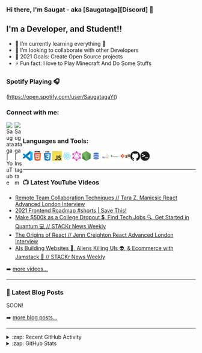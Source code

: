 ### Hi there, I'm Saugat - aka [Saugataga][Discord] 👋


## I'm a Developer, and Student!!


- 🌱 I’m currently learning everything 🤣
- 👯 I’m looking to collaborate with other Developers
- 🥅 2021 Goals: Create Open Source projects
- ⚡ Fun fact: I love to Play Minecraft And Do Some Stuffs

### Spotify Playing 🎧

(https://open.spotify.com/user/SaugatagaYt)

### Connect with me:

[<img align="left" alt="Saugataga | YouTube" width="22px" src="https://cdn.jsdelivr.net/npm/simple-icons@v3/icons/youtube.svg" />][youtube]
[<img align="left" alt="Saugataga | Instagram" width="22px" src="https://cdn.jsdelivr.net/npm/simple-icons@v3/icons/instagram.svg" />][instagram]

<br />

### Languages and Tools:

[<img align="left" alt="Visual Studio Code" width="26px" src="https://raw.githubusercontent.com/github/explore/80688e429a7d4ef2fca1e82350fe8e3517d3494d/topics/visual-studio-code/visual-studio-code.png" />][webdevplaylist]
[<img align="left" alt="HTML5" width="26px" src="https://raw.githubusercontent.com/github/explore/80688e429a7d4ef2fca1e82350fe8e3517d3494d/topics/html/html.png" />][webdevplaylist]
[<img align="left" alt="CSS3" width="26px" src="https://raw.githubusercontent.com/github/explore/80688e429a7d4ef2fca1e82350fe8e3517d3494d/topics/css/css.png" />][cssplaylist]
[<img align="left" alt="JavaScript" width="26px" src="https://raw.githubusercontent.com/github/explore/80688e429a7d4ef2fca1e82350fe8e3517d3494d/topics/javascript/javascript.png" />][jsplaylist]
[<img align="left" alt="React" width="26px" src="https://raw.githubusercontent.com/github/explore/80688e429a7d4ef2fca1e82350fe8e3517d3494d/topics/react/react.png" />][reactplaylist]
[<img align="left" alt="GraphQL" width="26px" src="https://raw.githubusercontent.com/github/explore/80688e429a7d4ef2fca1e82350fe8e3517d3494d/topics/graphql/graphql.png" />][webdevplaylist]
[<img align="left" alt="Node.js" width="26px" src="https://raw.githubusercontent.com/github/explore/80688e429a7d4ef2fca1e82350fe8e3517d3494d/topics/nodejs/nodejs.png" />][webdevplaylist]

[<img align="left" alt="SQL" width="26px" src="https://raw.githubusercontent.com/github/explore/80688e429a7d4ef2fca1e82350fe8e3517d3494d/topics/sql/sql.png" />][webdevplaylist]
[<img align="left" alt="MySQL" width="26px" src="https://raw.githubusercontent.com/github/explore/80688e429a7d4ef2fca1e82350fe8e3517d3494d/topics/mysql/mysql.png" />][webdevplaylist]
[<img align="left" alt="MongoDB" width="26px" src="https://raw.githubusercontent.com/github/explore/80688e429a7d4ef2fca1e82350fe8e3517d3494d/topics/mongodb/mongodb.png" />][webdevplaylist]
[<img align="left" alt="Git" width="26px" src="https://raw.githubusercontent.com/github/explore/80688e429a7d4ef2fca1e82350fe8e3517d3494d/topics/git/git.png" />][webdevplaylist]
[<img align="left" alt="GitHub" width="26px" src="https://raw.githubusercontent.com/github/explore/78df643247d429f6cc873026c0622819ad797942/topics/github/github.png" />][webdevplaylist]
[<img align="left" alt="Terminal" width="26px" src="https://raw.githubusercontent.com/github/explore/80688e429a7d4ef2fca1e82350fe8e3517d3494d/topics/terminal/terminal.png" />][webdevplaylist]

<br />
<br />

---

### 📺 Latest YouTube Videos

<!-- YOUTUBE:START -->
- [Remote Team Collaboration Techniques // Tara Z. Manicsic React Advanced London Interview](https://www.youtube.com/watch?v=vQjDWKy6Pcw)
- [2021 Frontend Roadmap #shorts | Save This!](https://www.youtube.com/watch?v=CxDwSZwysjQ)
- [Make $500k as a College Dropout 💲, Find Tech Jobs 🔍, Get Started in Quantum 💻 // STACKr News Weekly](https://www.youtube.com/watch?v=OttkdpbSchQ)
- [The Origins of React // Jenn Creighton React Advanced London Interview](https://www.youtube.com/watch?v=lIJHjamOPfM)
- [AIs Building Websites 🤖, Aliens Killing UIs 👽, & Ecommerce with Jamstack 🛒 // STACKr News Weekly](https://www.youtube.com/watch?v=Q7-f99kYr60)
<!-- YOUTUBE:END -->

➡️ [more videos...](SOON!)

---

### 📕 Latest Blog Posts

<!-- BLOG-POST-LIST:START -->
SOON!
<!-- BLOG-POST-LIST:END -->

➡️ [more blog posts...](Soon!)

---

<details>
  <summary>:zap: Recent GitHub Activity</summary>
  
<!--START_SECTION:activity-->
1. ❌ Closed PR [#1](https://github.com/Saugataga/spotify-now-playing/pull/1) in [Saugataga/spotify-now-playing](https://github.com/Saugataga/spotify-now-playing)
2. 🗣 Commented on [#1](https://github.com/Saugataga/spotify-now-playing/issues/1) in [Saugataga/spotify-now-playing](https://github.com/Saugataga/spotify-now-playing)
3. ❗️ Closed issue [#8](https://github.com/Saugataga/free-developer-resources/issues/8) in [Saugataga/free-developer-resources](https://github.com/Saugataga/free-developer-resources)
4. 🗣 Commented on [#8](https://github.com/Saugataga/free-developer-resources/issues/8) in [Saugataga/free-developer-resources](https://github.com/Saugataga/free-developer-resources)
5. 🗣 Commented on [#7](https://github.com/Saugataga/free-developer-resources/issues/7) in [Saugataga/free-developer-resources](https://github.com/Saugataga/free-developer-resources)
<!--END_SECTION:activity-->

</details>

<details>
  <summary>:zap: GitHub Stats</summary>

  <img align="left" alt="Saugataga's GitHub Stats" src="https://github-readme-stats.Saugataga.vercel.app/api?username=Saugataga&show_icons=true&hide_border=true" />

</details>

[website]: https:soon!
[youtube]: Soon!
[instagram]: Soon!
[linkedin]: Soon!
[webdevplaylist]: Soon!
[jsplaylist]: soon!
[cssplaylist]: soon!
[reactplaylist]: Soon!
